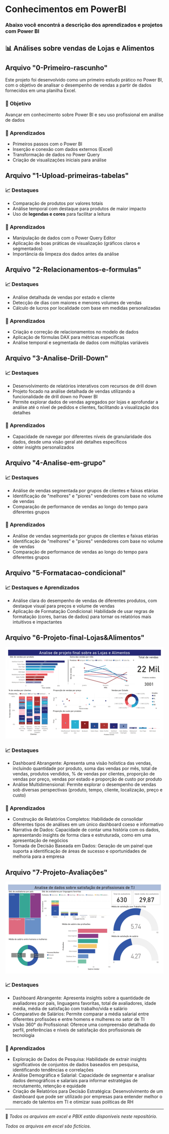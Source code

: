 # Conhecimentos em PowerBI
### Abaixo você encontrá a descrição dos aprendizados e projetos com Power BI

## 📊 Análises sobre vendas de Lojas e Alimentos 
## Arquivo "0-Primeiro-rascunho"

Este projeto foi desenvolvido como um primeiro estudo prático no Power BI, com o objetivo de analisar o desempenho de vendas a partir de dados fornecidos em uma planilha Excel.

### 🎯 Objetivo
Avançar em conhecimento sobre Power BI e seu uso profissional em análise de dados

### 🚀 Aprendizados
- Primeiros passos com o Power BI
- Inserção e conexão com dados externos (Excel)
- Transformação de dados no Power Query
- Criação de visualizações iniciais para análise

## Arquivo "1-Upload-primeiras-tabelas"

### 📈 Destaques
- Comparação de produtos por valores totais
- Análise temporal com destaque para produtos de maior impacto
- Uso de **legendas e cores** para facilitar a leitura

### 🚀 Aprendizados
- Manipulação de dados com o Power Query Editor
- Aplicação de boas práticas de visualização (gráficos claros e segmentados)
- Importância da limpeza dos dados antes da análise

## Arquivo "2-Relacionamentos-e-formulas"

### 📈 Destaques
- Análise detalhada de vendas por estado e cliente
- Detecção de dias com maiores e menores volumes de vendas
- Cálculo de lucros por localidade com base em medidas personalizadas

### 🚀 Aprendizados
- Criação e correção de relacionamentos no modelo de dados
- Aplicação de fórmulas DAX para métricas específicas
- Análise temporal e segmentada de dados com múltiplas variáveis

## Arquivo "3-Analise-Drill-Down"

### 📈 Destaques
- Desenvolvimento de relatórios interativos com recursos de drill down
- Projeto focado na análise detalhada de vendas utilizando a funcionalidade de drill down no Power BI
- Permite explorar dados de vendas agregados por lojas e aprofundar a análise até o nível de pedidos e clientes, facilitando a visualização dos detalhes

### 🚀 Aprendizados
- Capacidade de navegar por diferentes níveis de granularidade dos dados, desde uma visão geral até detalhes específicos
- obter insights personalizados

## Arquivo "4-Analise-em-grupo"

### 📈 Destaques
- Análise de vendas segmentada por grupos de clientes e faixas etárias
- Identificação de "melhores" e "piores" vendedores com base no volume de vendas
- Comparação de performance de vendas ao longo do tempo para diferentes grupos

### 🚀 Aprendizados
- Análise de vendas segmentada por grupos de clientes e faixas etárias
- Identificação de "melhores" e "piores" vendedores com base no volume de vendas
- Comparação de performance de vendas ao longo do tempo para diferentes grupos

## Arquivo "5-Formatacao-condicional"

### 📈 Destaques e Aprendizados
- Análise clara do desempenho de vendas de diferentes produtos, com destaque visual para preços e volume de vendas
- Aplicação de Formatação Condicional: Habilidade de usar regras de formatação (cores, barras de dados) para tornar os relatórios mais intuitivos e impactantes

## Arquivo "6-Projeto-final-Lojas&Alimentos"

![Projeto Power BI - Lojas e Alimentos](PowerBi-intro/Resultados/6-Projeto-final-Lojas&Alimentos-IMG.jpg "Dashboard do Projeto Power BI")

### 📈 Destaques
- Dashboard Abrangente: Apresenta uma visão holística das vendas, incluindo quantidade por produto, soma das vendas por mês, total de vendas, produtos vendidos, % de vendas por clientes, proporção de vendas por preço, vendas por estado e proporção de custo por produto
- Análise Multidimensional: Permite explorar o desempenho de vendas sob diversas perspectivas (produto, tempo, cliente, localização, preço e custo)

### 🚀 Aprendizados
- Construção de Relatórios Completos: Habilidade de consolidar diferentes tipos de análises em um único dashboard coeso e informativo
- Narrativa de Dados: Capacidade de contar uma história com os dados, apresentando insights de forma clara e estruturada, como em uma apresentação de negócios
- Tomada de Decisão Baseada em Dados: Geração de um painel que suporta a identificação de áreas de sucesso e oportunidades de melhoria para a empresa

## Arquivo "7-Projeto-Avaliações"

![Projeto Power BI - Avaliações de profissões em tecnologia](PowerBi-intro/Resultados/7-Projeto-Avaliações-IMG.jpg "Dashboard do Projeto Power BI")

### 📈 Destaques
- Dashboard Abrangente: Apresenta insights sobre a quantidade de avaliadores por país, linguagens favoritas, total de avaliadores, idade média, média de satisfação com trabalho/vida e salário
- Comparativo de Salários: Permite comparar a média salarial entre diferentes profissões e entre homens e mulheres no setor de TI
- Visão 360° do Profissional: Oferece uma compreensão detalhada do perfil, preferências e níveis de satisfação dos profissionais de tecnologia

### 🚀 Aprendizados
- Exploração de Dados de Pesquisa: Habilidade de extrair insights significativos de conjuntos de dados baseados em pesquisa, identificando tendências e correlações
- Análise Demográfica e Salarial: Capacidade de segmentar e analisar dados demográficos e salariais para informar estratégias de recrutamento, retenção e equidade
- Criação de Relatórios para Decisão Estratégica: Desenvolvimento de um dashboard que pode ser utilizado por empresas para entender melhor o mercado de talentos em TI e otimizar suas políticas de RH

---

📁 *Todos os arquivos em excel e PBIX estão disponiveis neste repositório.*

*Todos os arquivos em excel são fictícios.*

